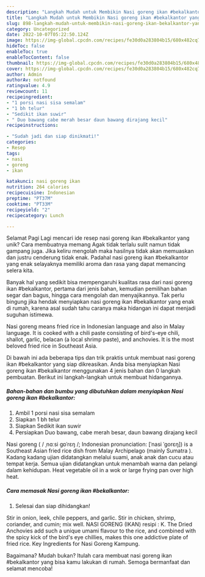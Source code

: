 ```yaml
---
description: "Langkah Mudah untuk Membikin Nasi goreng ikan #bekalkantor yang Lezat, Enak"
title: "Langkah Mudah untuk Membikin Nasi goreng ikan #bekalkantor yang Lezat, Enak"
slug: 898-langkah-mudah-untuk-membikin-nasi-goreng-ikan-bekalkantor-yang-lezat-enak
category: Uncategorized
date: 2022-10-07T05:22:50.124Z
image: https://img-global.cpcdn.com/recipes/fe30d0a283804b15/680x482cq70/nasi-goreng-ikan-bekalkantor-foto-resep-utama.jpg
hideToc: false
enableToc: true
enableTocContent: false
thumbnail: https://img-global.cpcdn.com/recipes/fe30d0a283804b15/680x482cq70/nasi-goreng-ikan-bekalkantor-foto-resep-utama.jpg
cover: https://img-global.cpcdn.com/recipes/fe30d0a283804b15/680x482cq70/nasi-goreng-ikan-bekalkantor-foto-resep-utama.jpg
author: Admin
authorAv: notfound
ratingvalue: 4.9
reviewcount: 11
recipeingredient:
- "1 porsi nasi sisa semalam"
- "1 bh telur"
- "Sedikit ikan suwir"
- " Duo bawang cabe merah besar daun bawang dirajang kecil"
recipeinstructions:

- "Sudah jadi dan siap dinikmati!"
categories:
- Resep
tags:
- nasi
- goreng
- ikan

katakunci: nasi goreng ikan 
nutrition: 264 calories
recipecuisine: Indonesian
preptime: "PT37M"
cooktime: "PT33M"
recipeyield: "2"
recipecategory: Lunch

---
```



Selamat Pagi Lagi mencari ide resep nasi goreng ikan #bekalkantor yang unik? Cara membuatnya memang Agak tidak terlalu sulit namun tidak gampang juga. Jika keliru mengolah maka hasilnya tidak akan memuaskan dan justru cenderung tidak enak. Padahal nasi goreng ikan #bekalkantor yang enak selayaknya memiliki aroma dan rasa yang dapat memancing selera kita.


Banyak hal yang sedikit bisa mempengaruhi kualitas rasa dari nasi goreng ikan #bekalkantor, pertama dari jenis bahan, kemudian pemilihan bahan segar dan bagus, hingga cara mengolah dan menyajikannya. Tak perlu bingung jika hendak menyiapkan nasi goreng ikan #bekalkantor yang enak di rumah, karena asal sudah tahu caranya maka hidangan ini dapat menjadi suguhan istimewa.

Nasi goreng means fried rice in Indonesian language and also in Malay language. It is cooked with a chili paste consisting of bird&#39;s-eye chili, shallot, garlic, belacan (a local shrimp paste), and anchovies. It is the most beloved fried rice in Southeast Asia.


Di bawah ini ada beberapa tips dan trik praktis untuk membuat nasi goreng ikan #bekalkantor yang siap dikreasikan. Anda bisa menyiapkan Nasi goreng ikan #bekalkantor menggunakan 4 jenis bahan dan 0 langkah pembuatan. Berikut ini langkah-langkah untuk membuat hidangannya.

<!--inarticleads1-->

##### Bahan-bahan dan bumbu yang dibutuhkan dalam menyiapkan Nasi goreng ikan #bekalkantor:

1. Ambil 1 porsi nasi sisa semalam
1. Siapkan 1 bh telur
1. Siapkan Sedikit ikan suwir
1. Persiapkan  Duo bawang, cabe merah besar, daun bawang dirajang kecil


Nasi goreng ( / ˌnɑːsi ɡɒˈrɛŋ /; Indonesian pronunciation: [ˈnasi ˈɡorɛŋ]) is a Southeast Asian fried rice dish from Malay Archipelago (mainly Sumatra ). Kadang kadang ujian didatangkan melalui suami, anak anak dan cucu atau tempat kerja. Semua ujian didatangkan untuk menambah warna dan pelangi dalam kehidupan. Heat vegetable oil in a wok or large frying pan over high heat. 

<!--inarticleads2-->

##### Cara memasak Nasi goreng ikan #bekalkantor:


1. Selesai dan siap dihidangkan!

Stir in onion, leek, chile peppers, and garlic. Stir in chicken, shrimp, coriander, and cumin; mix well. NASI GORENG (IKAN) resipi : K. The Dried Anchovies add such a unique umami flavour to the rice, and combined with the spicy kick of the bird&#39;s eye chillies, makes this one addictive plate of fried rice. Key Ingredients for Nasi Goreng Kampung. 

Bagaimana? Mudah bukan? Itulah cara membuat nasi goreng ikan #bekalkantor yang bisa kamu lakukan di rumah. Semoga bermanfaat dan selamat mencoba!
